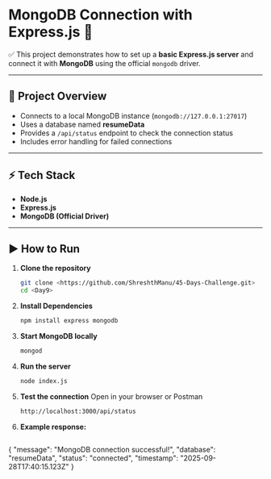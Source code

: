 # MongoDB Connection with Express.js 🚀

✅ This project demonstrates how to set up a **basic Express.js server** and connect it with **MongoDB** using the official `mongodb` driver.  

---

## 📂 Project Overview
- Connects to a local MongoDB instance (`mongodb://127.0.0.1:27017`)  
- Uses a database named **resumeData**  
- Provides a `/api/status` endpoint to check the connection status  
- Includes error handling for failed connections  

---

## ⚡ Tech Stack
- **Node.js**  
- **Express.js**  
- **MongoDB (Official Driver)**  

---

## ▶️ How to Run

1. **Clone the repository**
   ```bash
   git clone <https://github.com/ShreshthManu/45-Days-Challenge.git>
   cd <Day9>

2. **Install Dependencies**
    ``` bash
    npm install express mongodb

3. **Start MongoDB locally**
    ```bash
    mongod

4. **Run the server**
    ```bash
    node index.js

5. **Test the connection**
    Open in your browser or Postman
    ```bash
    http://localhost:3000/api/status

6. **Example response:**
    ```JSON
  {
    "message": "MongoDB connection successful!",
    "database": "resumeData",
    "status": "connected",
    "timestamp": "2025-09-28T17:40:15.123Z"
   }
